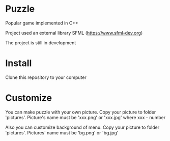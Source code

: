 # Puzzle

Popular game implemented in C++

Project used an external library SFML (https://www.sfml-dev.org)

The project is still in development

# Install

Clone this repository to your computer

# Customize

You can make puzzle with your own picture. Copy your picture to folder 'pictures'. Picture's name must be 'xxx.png' or 'xxx.jpg' where xxx - number

Also you can customize background of menu. Copy your picture to folder 'pictures'. Pictures' name must be 'bg.png' or 'bg.jpg'

